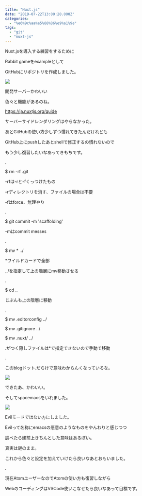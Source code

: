 ```yaml
---
title: "Nuxt.js"
date: "2019-07-22T13:00:20.000Z"
categories: 
  - "%e6%9c%aa%e5%88%86%e9%a1%9e"
tags: 
  - "git"
  - "nuxt-js"
---
```


Nuxt.jsを導入する練習をするために

Rabbit gameをexampleとして

GitHubにリポジトリを作成しました。

![](/images/2019-07-22_224567285461651388874.png)

開発サーバーかわいい

色々と機能があるのね。

https://ja.nuxtjs.org/guide

サーバーサイドレンダリングはやらなかった。

あとGitHubの使い方少しずつ慣れてきたんだけれども

GitHub上にpushしたあとshellで修正するの慣れないので

もう少し復習したいなあってきもちです。

.

$ rm -rf .git

\-rfは-rと-fくっつけたもの

\-rディレクトリを消す、ファイルの場合は不要

\-fはforce、無理やり

.

$ git commit -m 'scaffolding'

\-mはcommit messes

.

$ mv \* ../

\*ワイルドカードで全部

../を指定して上の階層にmv移動させる

.

$ cd ..

じぶんも上の階層に移動

.

$ mv .editorconfig ../

$ mv .gitignore ../

$ mv .nuxt/ ../

.がつく隠しファイルは\*で指定できないので手動で移動

.

このblogドット.だらけで意味わからんくなっているな。

![](/images/2019-07-22_224841469835345903505.png)

できたあ、かわいい。

そしてspacemacsをいれました。

![](/images/2019-07-22_225350489360993966766.png)

Evilモードではない方にしました。

Evilって名称にemacsの悪意のようなものをやんわりと感じつつ

調べたら建前上きちんとした意味はあるぽい。

真実は謎のまま。

これから色々と設定を加えていけたら良いなあとおもいました。

.

現在AtomユーザーなのでAtomの使い方も復習しながら

WebのコーディングはVSCode使いこなせたら良いなあって目標です。
